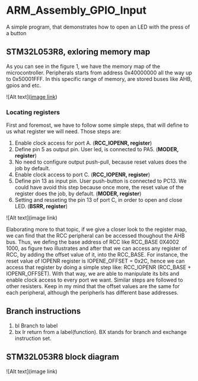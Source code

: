 # ARM_Assembly_GPIO_Input
A simple program, that demonstrates how to open an LED with the press of a button
## STM32L053R8, exloring memory map
As you can see in the figure 1, we have the memory map of the microcontroller. Peripherals starts from address 0x40000000 all the way up to 0x50001FFF.
In this specific range of memory, are stored buses like AHB, gpios and etc. 

![Alt text]([image link](https://github.com/nikosgri/ARM_Assembly_GPIO_Input/blob/master/img/Screenshot%202023-12-25%20at%204.06.16%20PM.png))

### Locating registers
First and foremost, we have to follow some simple steps, that will define to us what register we will need. Those steps are:
1) Enable clock access for port A.   (**RCC_IOPENR, register**)
2) Define pin 5 as output pin. User led, is connected to PA5. (**MODER, register**)
3) No need to configure output push-pull, because reset values does the job by default.
4) Enable clock access to port C.   (**RCC_IOPENR, register**)
5) Define pin 13 as input pin. User push-button is connected to PC13. We could have avoid this step because once more, the reset value of the register does the job, by default. (**MODER, register**)
6) Setting and resseting the pin 13 of port C, in order to open and close LED. (**BSRR, register**)
   
![Alt text](image link)

Elaborating more to that topic, if we give a closer look to the register map, we can find that the RCC peripheral can be accessed thoughout the AHB bus. Thus, we defing the base address of RCC  like RCC_BASE 0X4002 1000, as figure two illustrates and after that we can access any register of RCC, by adding the offset value of it, into the RCC_BASE. For instance, the reset value of IOPENR register is IOPENE_OFFSET = 0x2C, hence we can access that register by doing a simple step like: RCC_IOPENR (RCC_BASE + IOPENR_OFFSET). With that way, we are able to manipulate its bits and enable clock access to every port we want. Similar steps are followed to other resisters. Keep in my mind that the offset values are the same for each peripheral, although the peripherls has different base addresses. 

## Branch instructions
1) bl  Branch to label
2) bx  lr return from a label(function). BX stands for  branch and exchange instruction set.

## STM32L053R8 block diagram
![Alt text](image link)
